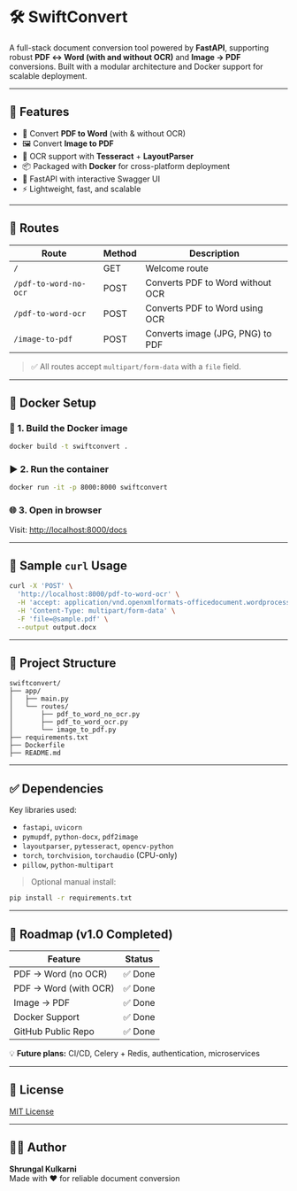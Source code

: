 # 🛠️ SwiftConvert

A full-stack document conversion tool powered by **FastAPI**, supporting robust **PDF ↔ Word (with and without OCR)** and **Image → PDF** conversions. Built with a modular architecture and Docker support for scalable deployment.

---

## 🚀 Features

- 🔄 Convert **PDF to Word** (with & without OCR)  
- 🖼️ Convert **Image to PDF**  
- 🤖 OCR support with **Tesseract** + **LayoutParser**  
- 📦 Packaged with **Docker** for cross-platform deployment  
- 🧪 FastAPI with interactive Swagger UI  
- ⚡ Lightweight, fast, and scalable  

---

## 📁 Routes

| Route                   | Method | Description                         |
|------------------------|--------|-------------------------------------|
| `/`                    | GET    | Welcome route                       |
| `/pdf-to-word-no-ocr`  | POST   | Converts PDF to Word without OCR    |
| `/pdf-to-word-ocr`     | POST   | Converts PDF to Word using OCR      |
| `/image-to-pdf`        | POST   | Converts image (JPG, PNG) to PDF    |

> ✅ All routes accept `multipart/form-data` with a `file` field.

---

## 🐳 Docker Setup

### 🔧 1. Build the Docker image

```bash
docker build -t swiftconvert .
```

### ▶️ 2. Run the container

```bash
docker run -it -p 8000:8000 swiftconvert
```

### 🌐 3. Open in browser

Visit: [http://localhost:8000/docs](http://localhost:8000/docs)

---

## 📌 Sample `curl` Usage

```bash
curl -X 'POST' \
  'http://localhost:8000/pdf-to-word-ocr' \
  -H 'accept: application/vnd.openxmlformats-officedocument.wordprocessingml.document' \
  -H 'Content-Type: multipart/form-data' \
  -F 'file=@sample.pdf' \
  --output output.docx
```

---

## 📁 Project Structure

```
swiftconvert/
├── app/
│   ├── main.py
│   └── routes/
│       ├── pdf_to_word_no_ocr.py
│       ├── pdf_to_word_ocr.py
│       └── image_to_pdf.py
├── requirements.txt
├── Dockerfile
├── README.md
```

---

## ✅ Dependencies

Key libraries used:

- `fastapi`, `uvicorn`  
- `pymupdf`, `python-docx`, `pdf2image`  
- `layoutparser`, `pytesseract`, `opencv-python`  
- `torch`, `torchvision`, `torchaudio` (CPU-only)  
- `pillow`, `python-multipart`  

> Optional manual install:

```bash
pip install -r requirements.txt
```

---

## 📌 Roadmap (v1.0 Completed)

| Feature                    | Status   |
|---------------------------|----------|
| PDF → Word (no OCR)       | ✅ Done  |
| PDF → Word (with OCR)     | ✅ Done  |
| Image → PDF               | ✅ Done  |
| Docker Support            | ✅ Done  |
| GitHub Public Repo        | ✅ Done  |

💡 **Future plans:** CI/CD, Celery + Redis, authentication, microservices

---

## 📜 License

[MIT License](https://choosealicense.com/licenses/mit/)

---

## 👨‍💻 Author

**Shrungal Kulkarni**  
Made with ❤️ for reliable document conversion
